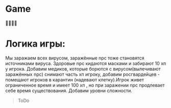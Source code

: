 # Game
🦠🦠🦠🦠
# Логика игры:
Мы заражаем всех вирусом,  заражённые npc тоже становятся источниками вируса.
Здоровые npc  кидаются масками и забирают  10  хп у игрока. 
Добавим медиков, которые борются с вирусом(вылечивают заражённых npc) снимают часть хп игроку, добавим росгвардейцев - помещают игроков в карантин (надевают клетку).Игрок живет ограниченное время и  имеет 100 хп , но  при заражении npc продлевает себе время существования.
Добавим уровни сложности.

> ToDo 
